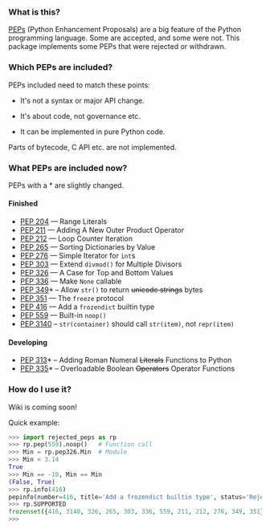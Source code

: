 ### What is this?

[PEPs](https://www.python.org/dev/peps/) (Python Enhancement Proposals) are a big feature of the Python programming language. Some are accepted, and some were not. This package implements some PEPs that were rejected or withdrawn.

### Which PEPs are included?

PEPs included need to match these points:

- It's not a syntax or major API change.

- It's about code, not governance etc.

- It can be implemented in pure Python code.


Parts of bytecode, C API etc. are not implemented.

### What PEPs are included now?

PEPs with a \* are slightly changed.

#### Finished

- [PEP 204](https://www.python.org/dev/peps/pep-0204/) — Range Literals
- [PEP 211](https://www.python.org/dev/peps/pep-0211/) — Adding A New Outer Product Operator
- [PEP 212](https://www.python.org/dev/peps/pep-0212/) — Loop Counter Iteration
- [PEP 265](https://www.python.org/dev/peps/pep-0265/) — Sorting Dictionaries by Value
- [PEP 276](https://www.python.org/dev/peps/pep-0276/) — Simple Iterator for `int`s
- [PEP 303](https://www.python.org/dev/peps/pep-0303/) — Extend `divmod()` for Multiple Divisors
- [PEP 326](https://www.python.org/dev/peps/pep-0326/) — A Case for Top and Bottom Values
- [PEP 336](https://www.python.org/dev/peps/pep-0336/) — Make `None` callable
- [PEP 349](https://www.python.org/dev/peps/pep-0349/)\* – Allow `str()` to return ~~unicode strings~~ bytes
- [PEP 351](https://www.python.org/dev/peps/pep-0351/) — The `freeze` protocol
- [PEP 416](https://www.python.org/dev/peps/pep-0416/) — Add a `frozendict` builtin type
- [PEP 559](https://www.python.org/dev/peps/pep-0559/) — Built-in `noop()`
- [PEP 3140](https://www.python.org/dev/peps/pep-3140/) – `str(container)` should call `str(item)`, not `repr(item)`

#### Developing

- [PEP 313](https://www.python.org/dev/peps/pep-0313/)\* – Adding Roman Numeral ~~Literals~~ Functions to Python
- [PEP 335](https://www.python.org/dev/peps/pep-0335/)\* – Overloadable Boolean ~~Operators~~ Operator Functions

### How do I use it?
Wiki is coming soon!

Quick example:

```python
>>> import rejected_peps as rp
>>> rp.pep(559).noop()   # Function call
>>> Min = rp.pep326.Min  # Module
>>> Min < 3.14
True
>>> Min == -10, Min == Min
(False, True)
>>> rp.info(416)
pepinfo(number=416, title='Add a frozendict builtin type', status='Rejected', creation='2012-02-29', url='https://www.python.org/dev/peps/pep-0416/')
>>> rp.SUPPORTED
frozenset({416, 3140, 326, 265, 303, 336, 559, 211, 212, 276, 349, 351})
>>> 
```

